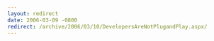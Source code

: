 ```yaml
---
layout: redirect
date: 2006-03-09 -0800
redirect: /archive/2006/03/10/DevelopersAreNotPlugandPlay.aspx/
---
```

